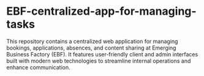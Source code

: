 # EBF-centralized-app-for-managing-tasks
This repository contains a centralized web application for managing bookings, applications, absences, and content sharing at Emerging Business Factory (EBF). It features user-friendly client and admin interfaces built with modern web technologies to streamline internal operations and enhance communication.
